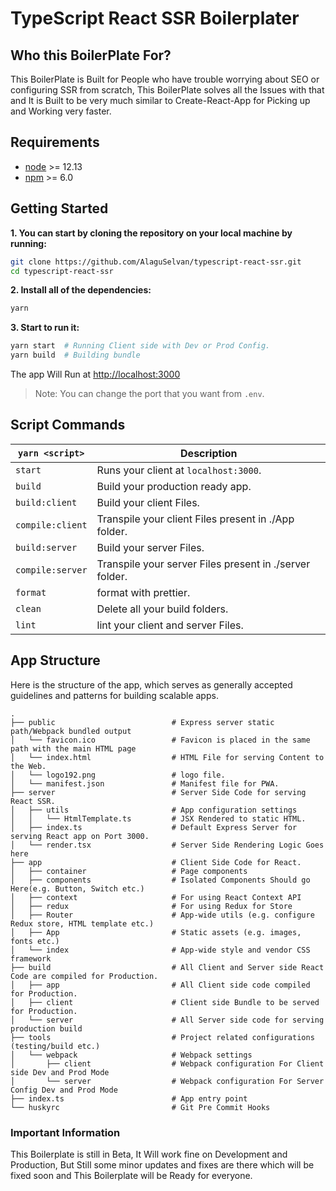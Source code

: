 # TypeScript React SSR Boilerplater

## Who this BoilerPlate For?

This BoilerPlate is Built for People who have trouble worrying about SEO or configuring SSR from scratch, This BoilerPlate solves all the Issues with that and It is Built to be very much similar to Create-React-App for Picking up and Working very faster.

## Requirements

- [node](https://nodejs.org/en) >= 12.13
- [npm](https://www.npmjs.com) >= 6.0

## Getting Started

**1. You can start by cloning the repository on your local machine by running:**

```sh
git clone https://github.com/AlaguSelvan/typescript-react-ssr.git
cd typescript-react-ssr
```

**2. Install all of the dependencies:**

```sh
yarn
```

**3. Start to run it:**

```sh
yarn start  # Running Client side with Dev or Prod Config.
yarn build  # Building bundle
```

The app Will Run at [http://localhost:3000](http://localhost:3000)

> Note: You can change the port that you want from `.env`.

## Script Commands

| `yarn <script>`    | Description                                                                      |
| ------------------ | -------------------------------------------------------------------------------- |
| `start`            | Runs your client at `localhost:3000`.                                            |
| `build`            | Build your production ready app.                                                 |
| `build:client`     | Build your client Files.                                                         |
| `compile:client`   | Transpile your client Files present in ./App folder.                             |
| `build:server`     | Build your server Files.                                                         |
| `compile:server`   | Transpile your server Files present in ./server folder.                          |
| `format`           | format with prettier.                                                            |
| `clean`            | Delete all your build folders.                                                   |
| `lint`             | lint your client and server Files.                                               |

## App Structure

Here is the structure of the app, which serves as generally accepted guidelines and patterns for building scalable apps.

```
.
├── public                          # Express server static path/Webpack bundled output
│   └── favicon.ico                 # Favicon is placed in the same path with the main HTML page
│   └── index.html                  # HTML File for serving Content to the Web.
│   └── logo192.png                 # logo file.
│   └── manifest.json               # Manifest file for PWA.
├── server                          # Server Side Code for serving React SSR.
│   ├── utils                       # App configuration settings
│   │   └── HtmlTemplate.ts         # JSX Rendered to static HTML.
│   ├── index.ts                    # Default Express Server for serving React app on Port 3000.
│   └── render.tsx                  # Server Side Rendering Logic Goes here
├── app                             # Client Side Code for React.
│   ├── container                   # Page components
│   ├── components                  # Isolated Components Should go Here(e.g. Button, Switch etc.)
│   ├── context                     # For using React Context API
│   ├── redux                       # For using Redux for Store
│   ├── Router                      # App-wide utils (e.g. configure Redux store, HTML template etc.)
│   ├── App                         # Static assets (e.g. images, fonts etc.)
│   └── index                       # App-wide style and vendor CSS framework
├── build                           # All Client and Server side React Code are compiled for Production.
│   ├── app                         # All Client side code compiled for Production.
│   ├── client                      # Client side Bundle to be served for Production.
│   └── server                      # All Server side code for serving production build
├── tools                           # Project related configurations (testing/build etc.)
│   └── webpack                     # Webpack settings
│       ├── client                  # Webpack configuration For Client side Dev and Prod Mode
│       └── server                  # Webpack configuration For Server Config Dev and Prod Mode
├── index.ts                        # App entry point
└── huskyrc                         # Git Pre Commit Hooks
```

### Important Information

This Boilerplate is still in Beta, It Will work fine on Development and Production, But Still some minor updates and fixes are there which will be fixed soon and This Boilerplate will be Ready for everyone.